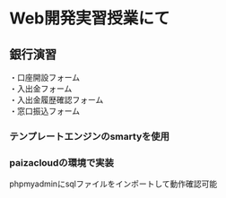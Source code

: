 # Web開発実習授業にて
## 銀行演習
・口座開設フォーム<br>
・入出金フォーム<br>
・入出金履歴確認フォーム<br>
・窓口振込フォーム<br>
### テンプレートエンジンのsmartyを使用
### paizacloudの環境で実装
phpmyadminにsqlファイルをインポートして動作確認可能